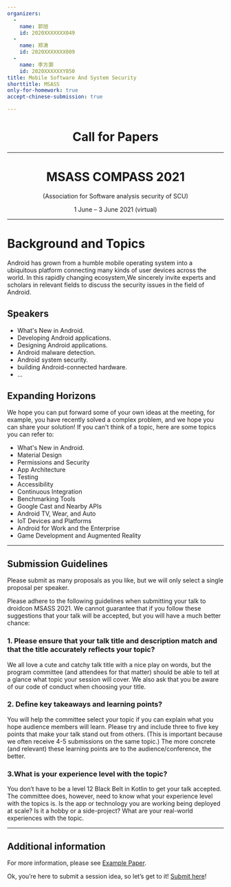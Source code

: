 ```yaml
---
organizers:
  -
    name: 郭旭
    id: 2020XXXXXXX049
  -
    name: 郑涛
    id: 2020XXXXXXX009
  -
    name: 李方灏
    id: 2020XXXXXXY050
title: Mobile Software And System Security
shorttitle: MSASS
only-for-homework: true
accept-chinese-submission: true

---
```


<div align=center markdown=1>

# Call for Papers

---

# MSASS COMPASS 2021

(Association for Software analysis security of SCU)

1 June – 3 June 2021 (virtual)

</div>

---

# Background and Topics

Android has grown from a humble mobile operating system into a ubiquitous platform connecting many kinds of user devices across the world. In this rapidly changing ecosystem,We sincerely invite experts and scholars in relevant fields to discuss the security issues in the field of Android.


## Speakers


* What's New in Android.
* Developing Android applications.
* Designing Android applications.
* Android malware detection.
* Android system security.
* building Android-connected hardware.
* ...

## Expanding Horizons

We hope you can put forward some of your own ideas at the meeting, for example, you have recently solved a complex problem, and we hope you can share your solution! If you can't think of a topic, here are some topics you can refer to:


* What's New in Android.
* Material Design
* Permissions and Security
* App Architecture
* Testing
* Accessibility
* Continuous Integration
* Benchmarking Tools
* Google Cast and Nearby APIs
* Android TV, Wear, and Auto
* IoT Devices and Platforms
* Android for Work and the Enterprise
* Game Development and Augmented Reality

---

## Submission Guidelines

Please submit as many proposals as you like, but we will only select a single proposal per speaker.

Please adhere to the following guidelines when submitting your talk to droidcon MSASS 2021. We cannot guarantee that if you follow these suggestions that your talk will be accepted, but you will have a much better chance:

### 1. Please ensure that your talk title and description match and that the title accurately reflects your topic?

We all love a cute and catchy talk title with a nice play on words, but the program committee (and attendees for that matter) should be able to tell at a glance what topic your session will cover. We also ask that you be aware of our code of conduct when choosing your title.

### 2. Define key takeaways and learning points?

You will help the committee select your topic if you can explain what you hope audience members will learn. Please try and include three to five key points that make your talk stand out from others. (This is important because we often receive 4-5 submissions on the same topic.) The more concrete (and relevant) these learning points are to the audience/conference, the better.

### 3.What is your experience level with the topic?

You don’t have to be a level 12 Black Belt in Kotlin to get your talk accepted. The committee does, however, need to know what your experience level with the topics is. Is the app or technology you are working being deployed at scale? Is it a hobby or a side-project? What are your real-world experiences with the topic.


---

## Additional information

For more information, please see [Example Paper](http://none/?fileGuid=hgqRtkygpVdXQTwj).

Ok, you’re here to submit a session idea, so let’s get to it! [Submit here](http://none/?fileGuid=hgqRtkygpVdXQTwj)!

